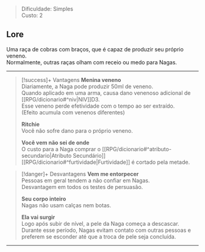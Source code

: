> Dificuldade: Simples  
> Custo: 2  

## Lore

Uma raça de cobras com braços, que é capaz de produzir seu próprio veneno.  
Normalmente, outras raças olham com receio ou medo para Nagas.

---

> [!success]+ Vantagens
> **Menina veneno**  
> Diariamente, a Naga pode produzir 50ml de veneno.  
> Quando aplicado em uma arma, causa dano venenoso adicional de [[RPG/dicionario#^niv|NIV]]D3.  
> Esse veneno perde efetividade com o tempo ao ser extraído.  
> (Efeito acumula com venenos diferentes)
>
> **Ritchie**  
> Você não sofre dano para o próprio veneno.
>
> **Você vem não sei de onde**  
> O custo para a Naga comprar o [[RPG/dicionario#^atributo-secundario|Atributo Secundário]] [[RPG/dicionario#^furtividade|Furtividade]] é cortado pela metade.

> [!danger]+ Desvantagens
> **Vem me entorpecer**  
> Pessoas em geral tendem a não confiar em Nagas.  
> Desvantagem em todos os testes de persuasão.
>
> **Seu corpo inteiro**  
> Nagas não usam calças nem botas.
>
> **Ela vai surgir**  
> Logo após subir de nível, a pele da Naga começa a descascar.  
> Durante esse período, Nagas evitam contato com outras pessoas e preferem se esconder até que a troca de pele seja concluída.

---
